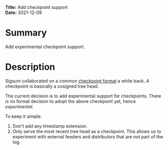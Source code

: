 **Title:** Add checkpoint support </br>
**Date:** 2021-12-09 </br>

# Summary
Add experimental checkpoint support.

# Description
Sigsum collaborated on a common
	[checkpoint format](https://github.com/google/trillian-examples/tree/master/formats/log)
a while back.  A checkpoint is basically a cosigned tree head.

The current decision is to add experimental support for checkpoints.  There is
no formal decision to adopt the above checkpoint yet, hence _experimental_.

To keep it simple:
1. Don't add any timestamp extension.
2. Only serve the most recent tree head as a checkpoint.  This allows us to
experiment with external feeders and distributors that are not part of the log.
